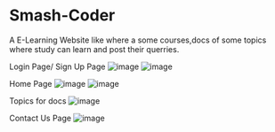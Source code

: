 # Smash-Coder
A E-Learning Website like where a some courses,docs of some topics where study can learn and post their querries.

Login Page/ Sign Up Page
![image](https://user-images.githubusercontent.com/63167946/132528418-a470d66c-6b15-4ad8-a7b3-1cc0b9eb9a09.png)
![image](https://user-images.githubusercontent.com/63167946/132528899-6820351f-9612-40e9-9ee8-6f5f10a9f13c.png)


Home Page
![image](https://user-images.githubusercontent.com/63167946/132472484-e9090247-e9fd-48e4-94d1-ea275fbdb27a.png)
![image](https://user-images.githubusercontent.com/63167946/132529057-c5e40400-6c12-489d-af5a-2223ab3528a5.png)

Topics for docs
![image](https://user-images.githubusercontent.com/63167946/132472616-81a2362b-6c08-4a1b-8a3a-1096e6f38deb.png)

Contact Us Page
![image](https://user-images.githubusercontent.com/63167946/132472691-6e183086-104f-4037-aaf4-b39ec24be8b7.png)



